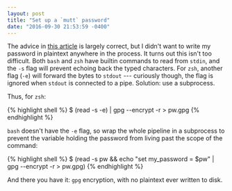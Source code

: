 ```yaml
---
layout: post
title: "Set up a `mutt` password"
date: "2016-09-30 21:53:59 -0400"
---
```


The advice in [this article][] is largely correct, but I didn't want to write my
password in plaintext anywhere in the process. It turns out this isn't too
difficult. Both `bash` and `zsh` have builtin commands to read from `stdin`, and
the `-s` flag will prevent echoing back the typed characters. For `zsh`, another
flag (`-e`) will forward the bytes to `stdout` --- curiously though, the flag is
ignored when `stdout` is connected to a pipe. Solution: use a subprocess.

Thus, for `zsh`:

{% highlight shell %}
$ (read -s -e) | gpg --encrypt -r <your id> > pw.gpg
{% endhighlight %}

`bash` doesn't have the `-e` flag, so wrap the whole pipeline in a subprocess to
prevent the variable holding the password from living past the scope of the
command:

{% highlight shell %}
$ (read -s pw && echo "set my_password = $pw" | gpg --encrypt -r <your id> > pw.gpg)
{% endhighlight %}

And there you have it: `gpg` encryption, with no plaintext ever written to disk.

[this article]: https://pthree.org/2012/01/07/encrypted-mutt-imap-smtp-passwords/
